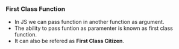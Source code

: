 ### First Class Function 
- In JS we can pass function in another function as argument.
- The ability to pass funtion as paramenter is known as first class function.
- It can also be refered as **First Class Citizen**.
